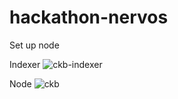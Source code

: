 # hackathon-nervos

Set up node

Indexer
![ckb-indexer](https://user-images.githubusercontent.com/8315365/128806064-01240972-09ec-4fbd-b768-32028b3521ad.png)

Node 
![ckb](https://user-images.githubusercontent.com/8315365/128806059-fd06cf02-a283-4a66-8eae-d6f30a4c2ef9.png)